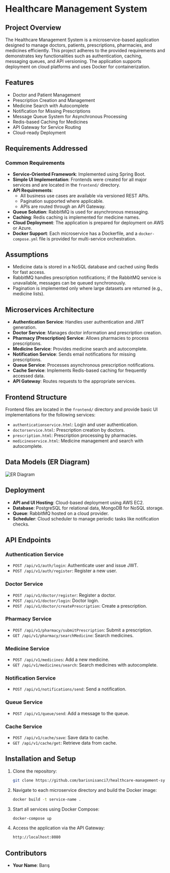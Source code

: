 # Healthcare Management System

## Project Overview
The Healthcare Management System is a microservice-based application designed to manage doctors, patients, prescriptions, pharmacies, and medicines efficiently. This project adheres to the provided requirements and demonstrates key functionalities such as authentication, caching, messaging queues, and API versioning. The application supports deployment on cloud platforms and uses Docker for containerization.

## Features
- Doctor and Patient Management
- Prescription Creation and Management
- Medicine Search with Autocomplete
- Notification for Missing Prescriptions
- Message Queue System for Asynchronous Processing
- Redis-based Caching for Medicines
- API Gateway for Service Routing
- Cloud-ready Deployment

## Requirements Addressed
### Common Requirements
- **Service-Oriented Framework**: Implemented using Spring Boot.
- **Simple UI Implementation**: Frontends were created for all major services and are located in the `frontend/` directory.
- **API Requirements**: 
  - All business use cases are available via versioned REST APIs.
  - Pagination supported where applicable.
  - APIs are routed through an API Gateway.
- **Queue Solution**: RabbitMQ is used for asynchronous messaging.
- **Caching**: Redis caching is implemented for medicine names.
- **Cloud Deployment**: The application is prepared for deployment on AWS or Azure.
- **Docker Support**: Each microservice has a Dockerfile, and a `docker-compose.yml` file is provided for multi-service orchestration.

## Assumptions
- Medicine data is stored in a NoSQL database and cached using Redis for fast access.
- RabbitMQ handles prescription notifications; if the RabbitMQ service is unavailable, messages can be queued synchronously.
- Pagination is implemented only where large datasets are returned (e.g., medicine lists).

## Microservices Architecture
- **Authentication Service**: Handles user authentication and JWT generation.
- **Doctor Service**: Manages doctor information and prescription creation.
- **Pharmacy (Prescription) Service**: Allows pharmacies to process prescriptions.
- **Medicine Service**: Provides medicine search and autocomplete.
- **Notification Service**: Sends email notifications for missing prescriptions.
- **Queue Service**: Processes asynchronous prescription notifications.
- **Cache Service**: Implements Redis-based caching for frequently accessed data.
- **API Gateway**: Routes requests to the appropriate services.

## Frontend Structure
Frontend files are located in the `frontend/` directory and provide basic UI implementations for the following services:
- `authenticationservice.html`: Login and user authentication.
- `doctorservice.html`: Prescription creation by doctors.
- `prescription.html`: Prescription processing by pharmacies.
- `medicineservice.html`: Medicine management and search with autocomplete.

## Data Models (ER Diagram)
![ER Diagram](docs/ER_Diagram.png)

## Deployment
- **API and UI Hosting**: Cloud-based deployment using AWS EC2.
- **Database**: PostgreSQL for relational data, MongoDB for NoSQL storage.
- **Queue**: RabbitMQ hosted on a cloud provider.
- **Scheduler**: Cloud scheduler to manage periodic tasks like notification checks.

## API Endpoints
### Authentication Service
- `POST /api/v1/auth/login`: Authenticate user and issue JWT.
- `POST /api/v1/auth/register`: Register a new user.

### Doctor Service
- `POST /api/v1/doctor/register`: Register a doctor.
- `POST /api/v1/doctor/login`: Doctor login.
- `POST /api/v1/doctor/createPrescription`: Create a prescription.

### Pharmacy Service
- `POST /api/v1/pharmacy/submitPrescription`: Submit a prescription.
- `GET /api/v1/pharmacy/searchMedicine`: Search medicines.

### Medicine Service
- `POST /api/v1/medicines`: Add a new medicine.
- `GET /api/v1/medicines/search`: Search medicines with autocomplete.

### Notification Service
- `POST /api/v1/notifications/send`: Send a notification.

### Queue Service
- `POST /api/v1/queue/send`: Add a message to the queue.

### Cache Service
- `POST /api/v1/cache/save`: Save data to cache.
- `GET /api/v1/cache/get`: Retrieve data from cache.

## Installation and Setup
1. Clone the repository:
   ```bash
   git clone https://github.com/barisnisanci7/healthcare-management-system.git
   ```
2. Navigate to each microservice directory and build the Docker image:
   ```bash
   docker build -t service-name .
   ```
3. Start all services using Docker Compose:
   ```bash
   docker-compose up
   ```
4. Access the application via the API Gateway:
   ```bash
   http://localhost:8080
   ```

## Contributors
- **Your Name**: Barış
